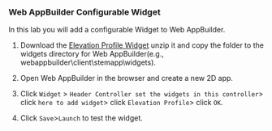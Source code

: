 ### Web AppBuilder Configurable Widget

In this lab you will add a configurable Widget to Web AppBuilder.

1. Download the [Elevation Profile Widget](ElevationProfile.zip?raw=true) unzip it and copy the folder to the widgets directory for Web AppBuilder(e.g., webappbuilder\client\stemapp\widgets).

2. Open Web AppBuilder in the browser and create a new 2D app.

3. Click `Widget` > `Header Controller set the widgets in this controller`> click `here to add widget`> click `Elevation Profile`> click `OK`.

4. Click `Save`>`Launch` to test the widget.

